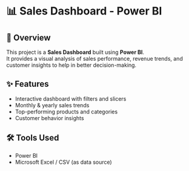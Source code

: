 # 📊 Sales Dashboard - Power BI

## 📌 Overview
This project is a **Sales Dashboard** built using **Power BI**.  
It provides a visual analysis of sales performance, revenue trends, and customer insights to help in better decision-making.

## ✨ Features
- Interactive dashboard with filters and slicers  
- Monthly & yearly sales trends  
- Top-performing products and categories  
-  Customer behavior insights  

## 🛠️ Tools Used
- Power BI  
- Microsoft Excel / CSV (as data source)  

